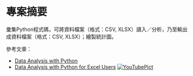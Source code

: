 # 專案摘要

彙集Python程式碼，可將資料檔案（格式：CSV, XLSX）讀入／分析，乃至輸出成資料檔案（格式：CSV, XLSX）；繪製統計圖。

參考文章：　

 - [Data Analysis with Python](http://apmonitor.com/che263/index.php/Main/PythonDataAnalysis)
 - [Data Analysis with Python for Excel Users](https://www.youtube.com/watch?v=FXhED53VZ50)
    [![YouTubePict](https://i.ytimg.com/an_webp/FXhED53VZ50/mqdefault_6s.webp?du=3000&sqp=CJ3tzNEF&rs=AOn4CLDbWlRqaLSPbfO3l4QEIaWtbkB2lw)](https://www.youtube.com/watch?v=FXhED53VZ50)